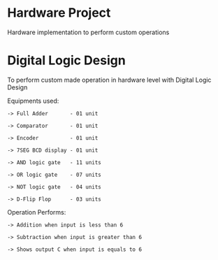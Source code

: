 # Hardware Project

Hardware implementation to perform custom operations

# Digital Logic Design

To perform custom made operation in hardware level with Digital Logic Design

Equipments used:
  
    -> Full Adder       - 01 unit
  
    -> Comparator       - 01 unit
  
    -> Encoder          - 01 unit
  
    -> 7SEG BCD display - 01 unit
  
    -> AND logic gate   - 11 units
  
    -> OR logic gate    - 07 units
  
    -> NOT logic gate   - 04 units
  
    -> D-Flip Flop      - 03 units
  
Operation Performs:
  
    -> Addition when input is less than 6
  
    -> Subtraction when input is greater than 6
  
    -> Shows output C when input is equals to 6
